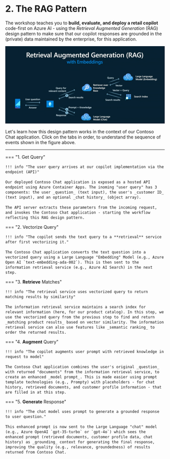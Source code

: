# 2. The RAG Pattern

The workshop teaches you to **build, evaluate, and deploy a retail copilot** code-first on Azure AI - using the _Retrieval Augmented Generation_ (RAG) design pattern to make sure that our copilot responses are grounded in the (private) data maintained by the enterprise, for this application.

![RAG](./../img/rag-design-pattern.png)
 

Let's learn how this design pattern works in the context of our Contoso Chat application. Click on the tabs in order, to understand the sequence of events shown in the figure above.

---

=== "1. Get Query"

    !!! info "The user query arrives at our copilot implementation via the endpoint (API)"

    Our deployed Contoso Chat application is exposed as a hosted API endpoint using Azure Container Apps. The inoming "user query" has 3 components: the user _question_ (text input), the user's _customer ID_ (text input), and an optional _chat history_ (object array).

    The API server extracts these parameters from the incoming request, and invokes the Contoso Chat application - starting the workflow reflecting this RAG design pattern.

=== "2. Vectorize Query" 

    !!! info "The copilot sends the text query to a **retrieval** service after first vectorizing it."

    The Contoso Chat application converts the text question into a vectorized query using a Large Language "Embedding" Model (e.g., Azure Open AI `text-embedding-ada-002`). This is then sent to the information retrieval service (e.g., Azure AI Search) in the next step.

=== "3. **Retrieve** Matches"

    !!! info "The retrieval service uses vectorized query to return matching results by similarity"

    The information retrieval service maintains a search index for relevant information (here, for our product catalog). In this step, we use the vectorized query from the previous step to find and return _matching product results_ based on vector similarity. The information retrieval service can also use features like _semantic ranking_ to order the returned results.

=== "4. **Augment** Query"

    !!! info "The copilot augments user prompt with retrieved knowledge in request to model"

    The Contoso Chat application combines the user's original _question_ with returned "documents" from the information retrieval service, to create an enhanced _model prompt_. This is made easier using prompt template technologies (e.g., Prompty) with placeholders - for chat history, retrieved documents, and customer profile information - that are filled in at this step.
    

=== "5. **Generate** Response"

    !!! info "The chat model uses prompt to generate a grounded response to user question."

    This enhanced prompt is now sent to the Large Language "chat" model (e.g., Azure OpenAI `gpt-35-turbo` or `gpt-4o`) which sees the enhanced prompt (retrieved documents, customer profile data, chat history) as _grounding_ context for generating the final response, improving the quality (e.g., relevance, groundedness) of results returned from Contoso Chat.